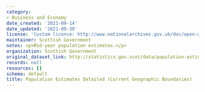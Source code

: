 ```yaml
---
category:
- Business and Economy
date_created: '2021-09-14'
date_updated: '2021-09-30'
license: 'Custom licence: http://www.nationalarchives.gov.uk/doc/open-government-licence/version/3/'
maintainer: Scottish Government
notes: <p>Mid-year population estimates.</p>
organization: Scottish Government
original_dataset_link: http://statistics.gov.scot/data/population-estimates-detailed-current-geographic-boundaries
records: null
resources: []
schema: default
title: Population Estimates Detailed (Current Geographic Boundaries)
---
```

